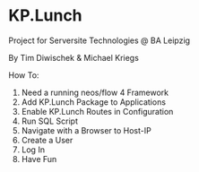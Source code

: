 # KP.Lunch

Project for Serversite Technologies @ BA Leipzig

By Tim Diwischek & Michael Kriegs


How To:

1. Need a running neos/flow 4 Framework
2. Add KP.Lunch Package to Applications
3. Enable KP.Lunch Routes in Configuration
4. Run SQL Script
5. Navigate with a Browser to Host-IP
6. Create a User
7. Log In
8. Have Fun


